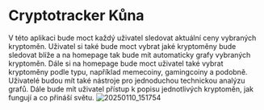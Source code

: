 # Cryptotracker Kůna

V této aplikaci bude moct každý uživatel sledovat aktuální ceny vybraných kryptoměn. Uživatel si také bude moct vybrat jaké kryptoměny bude sledovat blíže a na homepage tak bude mít automaticky grafy vybraných kryptoměn. Dále si na homepage bude moct uživatel také vybrat kryptoměny podle typu, například memecoiny, gamingcoiny a podobně. Uživatelé budou mít také nástroje pro jednoduchou technickou analýzu grafů. Dále bude mít uživatel přístup k popisu jednotlivých kryptoměn, jak fungují a co přináší světu. 
![20250110_151754](https://github.com/user-attachments/assets/10a35a4d-b9cf-4697-bb49-dce5b739f479)
